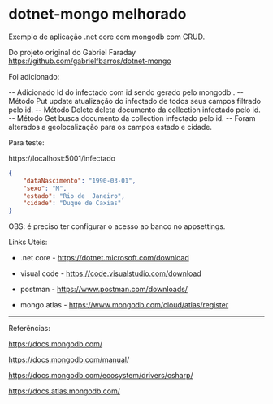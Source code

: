 # dotnet-mongo melhorado


Exemplo de aplicação .net core com mongodb com CRUD.

Do projeto original do Gabriel Faraday
https://github.com/gabrielfbarros/dotnet-mongo

 Foi adicionado:

-- Adicionado Id do infectado com id sendo gerado pelo mongodb .
-- Método Put update atualização do infectado de todos seus campos filtrado pelo id.
-- Método Delete deleta documento da collection infectado pelo id.
-- Método Get busca documento da collection infectado pelo id.
-- Foram alterados a geolocalização para os campos estado e cidade.

Para teste:

https://localhost:5001/infectado

```json
{
	"dataNascimento": "1990-03-01",
	"sexo": "M",
	"estado": "Rio de  Janeiro",
	"cidade": "Duque de Caxias"
}
```
OBS: é preciso ter configurar o acesso ao banco no appsettings.

Links Uteis:

- .net core - https://dotnet.microsoft.com/download

- visual code - https://code.visualstudio.com/download

- postman - https://www.postman.com/downloads/

- mongo atlas - https://www.mongodb.com/cloud/atlas/register


-----------------------------------------------

Referências:

https://docs.mongodb.com/

https://docs.mongodb.com/manual/

https://docs.mongodb.com/ecosystem/drivers/csharp/

https://docs.atlas.mongodb.com/
